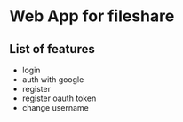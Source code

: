 # Web App for fileshare

## List of features
- login
- auth with google
- register
- register oauth token
- change username


